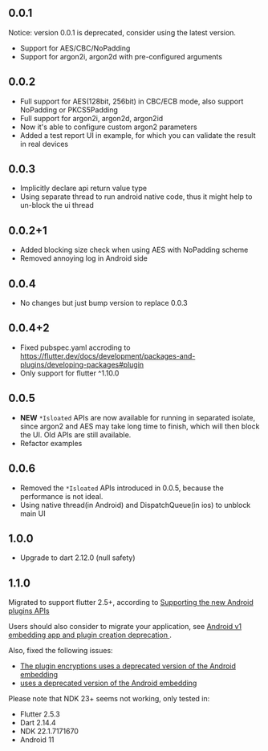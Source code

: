 ## 0.0.1

Notice: version 0.0.1 is deprecated, consider using the latest version.

* Support for AES/CBC/NoPadding
* Support for argon2i, argon2d with pre-configured arguments

## 0.0.2

* Full support for AES(128bit, 256bit) in CBC/ECB mode, also support NoPadding or PKCS5Padding
* Full support for argon2i, argon2d, argon2id
* Now it's able to configure custom argon2 parameters
* Added a test report UI in example, for which you can validate the result in real devices

## 0.0.3

* Implicitly declare api return value type
* Using separate thread to run android native code, thus it might help to un-block the ui thread

## 0.0.2+1

* Added blocking size check when using AES with NoPadding scheme
* Removed annoying log in Android side

## 0.0.4

* No changes but just bump version to replace 0.0.3

## 0.0.4+2

* Fixed pubspec.yaml accroding to https://flutter.dev/docs/development/packages-and-plugins/developing-packages#plugin
* Only support for flutter ^1.10.0

## 0.0.5

* **NEW** `*Isloated` APIs are now available for running in separated isolate, since argon2 and AES may take long time to finish, which will then block the UI. Old APIs are still available.
* Refactor examples

## 0.0.6

* Removed the `*Isloated` APIs introduced in 0.0.5, because the performance is not ideal.
* Using native thread(in Android) and DispatchQueue(in ios) to unblock main UI

## 1.0.0

* Upgrade to  dart 2.12.0 (null safety)

## 1.1.0

Migrated to support flutter 2.5+, according to [Supporting the new Android plugins APIs](https://flutter.dev/docs/development/packages-and-plugins/plugin-api-migration)

Users should also consider to migrate your application, see [Android v1 embedding app and plugin creation deprecation
](https://flutter.dev/docs/release/breaking-changes/android-v1-embedding-create-deprecation).

Also, fixed the following issues:

* [The plugin encryptions uses a deprecated version of the Android embedding](https://github.com/drriguz/encryptions/issues/7)
* [uses a deprecated version of the Android embedding](https://github.com/drriguz/encryptions/issues/6)

Please note that NDK 23+ seems not working, only tested in:

* Flutter 2.5.3 
* Dart 2.14.4
* NDK 22.1.7171670
* Android 11